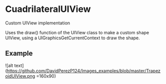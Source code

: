 # CuadrilateralUIView
Custom UIView implementation 

Uses the draw() function of the UIView class to make a custom shape UIView, using 
a UIGraphicsGetCurrentContext to draw the shape. 

## Example 

![alt text](https://github.com/DavidPerezP124/Images_examples/blob/master/TrapezoidUIView.png =160x90)

